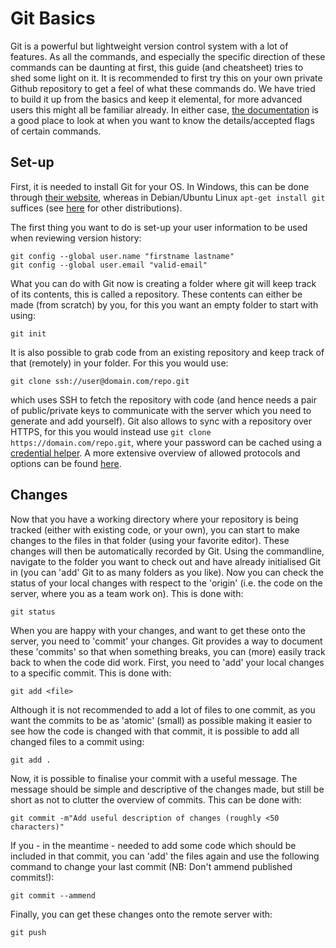 # Git Basics
Git is a powerful but lightweight version control system with a lot of features. As all the commands, and especially the
specific direction of these commands can be daunting at first, this guide (and cheatsheet) tries to shed some light on
it. It is recommended to first try this on your own private Github repository to get a feel of what these commands do.
We have tried to build it up from the basics and keep it elemental, for more advanced users this might all be familiar 
already. In either case, [the documentation](https://git-scm.com/docs/) is a good place to look at when you want to know 
the details/accepted flags of certain commands.


## Set-up
First, it is needed to install Git for your OS. In Windows, this can be done through 
[their website](https://git-scm.com/download/win), whereas in Debian/Ubuntu Linux `apt-get install git`
suffices (see [here](https://git-scm.com/download/linux) for other distributions).

The first thing you want to do is set-up your user information to be used when reviewing version history:
```
git config --global user.name "firstname lastname"
git config --global user.email "valid-email"
```

What you can do with Git now is creating a folder where git will keep track of its contents, this is called a 
repository. These contents can either be made (from scratch) by you, for this you want an empty folder to start with 
using:

``` git init ``` 

It is also possible to grab code from an existing repository and keep track of that (remotely) in your folder. For this
you would use:
 
``` git clone ssh://user@domain.com/repo.git ```

which uses SSH to fetch the repository with code 
(and hence needs a pair of public/private keys to communicate with the server which you need to generate and add 
yourself). Git also allows to sync with a repository over HTTPS, for this you would instead use 
`git clone https://domain.com/repo.git`, where your password can be cached using a 
[credential helper](https://help.github.com/en/github/using-git/caching-your-github-password-in-git). 
A more extensive overview of allowed protocols and options can be found 
[here](https://www.git-scm.com/docs/git-clone#_git_urls_a_id_urls_a).

## Changes
Now that you have a working directory where your repository is being tracked (either with existing code, or your own), 
you can start to make changes to the files in that folder (using your favorite editor). These changes will then be 
automatically recorded by Git. Using the commandline, navigate to the folder you want to check out and have already 
initialised Git in (you can 'add' Git to as many folders as you like). Now you can check the status of your local 
changes with respect to the 'origin' (i.e. the code on the server, where you as a team work on). This is done with:

``` git status ```

When you are happy with your changes, and want to get these onto the server, you need to 'commit' your changes. Git 
provides a way to document these 'commits' so that when something breaks, you can (more) easily track back to when the 
code did work. First, you need to 'add' your local changes to a specific commit. This is done with:

``` git add <file> ```

Although it is not recommended to add a lot of files to one commit, as you want the commits to be as 'atomic' (small) as 
possible making it easier to see how the code is changed with that commit, it is possible to add all changed files to 
a commit using:

``` git add . ```

Now, it is possible to finalise your commit with a useful message. The message should be simple and descriptive of the
 changes made, but still be short as not to clutter the overview of commits. This can be done with:

``` git commit -m"Add useful description of changes (roughly <50 characters)" ```

If you - in the meantime - needed to add some code which should be included in that commit, you can 'add' the files 
again and use the following command to change your last commit (NB: Don't ammend published commits!):

``` git commit --ammend ```

Finally, you can get these changes onto the remote server with:

``` git push ```
